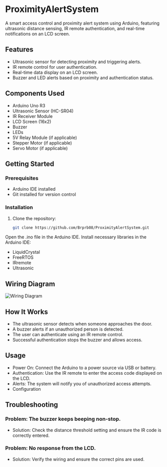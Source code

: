 # ProximityAlertSystem
A smart access control and proximity alert system using Arduino, featuring ultrasonic distance sensing, IR remote authentication, and real-time notifications on an LCD screen.

## Features
- Ultrasonic sensor for detecting proximity and triggering alerts.
- IR remote control for user authentication.
- Real-time data display on an LCD screen.
- Buzzer and LED alerts based on proximity and authentication status.

## Components Used
- Arduino Uno R3
- Ultrasonic Sensor (HC-SR04)
- IR Receiver Module
- LCD Screen (16x2)
- Buzzer
- LEDs
- 5V Relay Module (if applicable)
- Stepper Motor (if applicable)
- Servo Motor (if applicable)

## Getting Started

### Prerequisites
- Arduino IDE installed
- Git installed for version control

### Installation
1. Clone the repository:
   ```bash
   git clone https://github.com/Brprb08/ProximityAlertSystem.git
Open the .ino file in the Arduino IDE.
Install necessary libraries in the Arduino IDE:
- LiquidCrystal
- FreeRTOS
- IRremote
- Ultrasonic

## Wiring Diagram
![Wiring Diagram](images/wiringDiagram.png)

## How It Works
- The ultrasonic sensor detects when someone approaches the door.
- A buzzer alerts if an unauthorized person is detected.
- The user can authenticate using an IR remote control.
- Successful authentication stops the buzzer and allows access.

## Usage
- Power On: Connect the Arduino to a power source via USB or battery.
- Authentication: Use the IR remote to enter the access code displayed on the LCD.
- Alerts: The system will notify you of unauthorized access attempts.
- Configuration

## Troubleshooting
### Problem: The buzzer keeps beeping non-stop.
- Solution: Check the distance threshold setting and ensure the IR code is correctly entered.

### Problem: No response from the LCD.
- Solution: Verify the wiring and ensure the correct pins are used.
